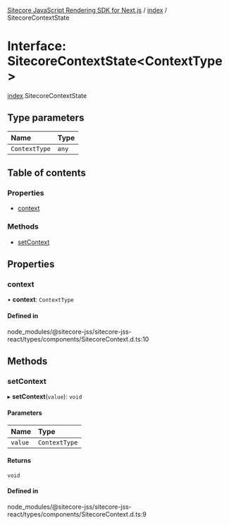 [Sitecore JavaScript Rendering SDK for Next.js](../README.md) / [index](../modules/index.md) / SitecoreContextState

# Interface: SitecoreContextState<ContextType\>

[index](../modules/index.md).SitecoreContextState

## Type parameters

| Name | Type |
| :------ | :------ |
| `ContextType` | `any` |

## Table of contents

### Properties

- [context](index.SitecoreContextState.md#context)

### Methods

- [setContext](index.SitecoreContextState.md#setcontext)

## Properties

### context

• **context**: `ContextType`

#### Defined in

node_modules/@sitecore-jss/sitecore-jss-react/types/components/SitecoreContext.d.ts:10

## Methods

### setContext

▸ **setContext**(`value`): `void`

#### Parameters

| Name | Type |
| :------ | :------ |
| `value` | `ContextType` |

#### Returns

`void`

#### Defined in

node_modules/@sitecore-jss/sitecore-jss-react/types/components/SitecoreContext.d.ts:9
